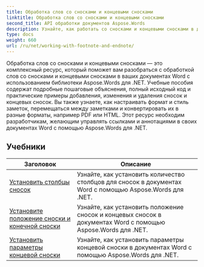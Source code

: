 ```yaml
---
title: Обработка слов со сносками и концевыми сносками
linktitle: Обработка слов со сносками и концевыми сносками
second_title: API обработки документов Aspose.Words
description: Узнайте, как работать со сносками и концевыми сносками в документах Word с помощью Aspose.Words для .NET. Подробные уроки и практические примеры.
type: docs
weight: 660
url: /ru/net/working-with-footnote-and-endnote/
---
```

Обработка слов со сносками и концевыми сносками — это комплексный ресурс, который поможет вам разобраться с обработкой слов со сносками и концевыми сносками в ваших документах Word с использованием библиотеки Aspose.Words для .NET. Учебные пособия содержат подробные пошаговые объяснения, полный исходный код и практические примеры добавления, изменения и удаления сносок и концевых сносок. Вы также узнаете, как настраивать формат и стиль заметок, перемещаться между заметками и конвертировать их в разные форматы, например PDF или HTML. Этот ресурс необходим разработчикам, желающим управлять ссылками и аннотациями в своих документах Word с помощью Aspose.Words для .NET.

 ## Учебники
| Заголовок | Описание |
| --- | --- |
| [Установить столбцы сносок](./set-foot-note-columns/) | Узнайте, как установить количество столбцов для сносок в документах Word с помощью Aspose.Words для .NET. |
| [Установите положение сноски и конечной сноски](./set-footnote-and-end-note-position/) | Узнайте, как установить положение сносок и концевых сносок в документах Word с помощью Aspose.Words для .NET. |
| [Установить параметры концевой сноски](./set-endnote-options/) | Узнайте, как установить параметры концевой сноски в документах Word с помощью Aspose.Words для .NET. |
